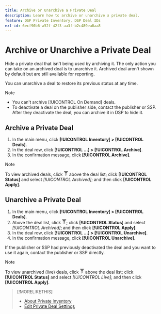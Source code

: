 ```yaml
---
title: Archive or Unarchive a Private Deal
description: Learn how to archive or unarchive a private deal.
feature: DSP Private Inventory, DSP Deal IDs
exl-id: 6ecf90b6-a52f-42f3-aa3f-b2c489ea0aa8
---
```

# Archive or Unarchive a Private Deal

Hide a private deal that isn't being used by archiving it. The only action you can take on an archived deal is to unarchive it. Archived deal aren't shown by default but are still available for reporting.

You can unarchive a deal to restore its previous status at any time.

>[!NOTE]
>
>* You can't archive [!UICONTROL On Demand] deals.
>* To deactivate a deal on the publisher side, contact the publisher or SSP. After they deactivate the deal, you can archive it in DSP to hide it.

## Archive a Private Deal

1. In the main menu, click **[!UICONTROL Inventory] > [!UICONTROL Deals]**.
1. In the deal row, click **[!UICONTROL ...] > [!UICONTROL Archive]**.
1. In the confirmation message, click **[!UICONTROL Archive]**.

>[!NOTE]
>
>To view archived deals, click ![Filter](/help/dsp/assets/filter.png) above the deal list; click **[!UICONTROL Status]** and select *[!UICONTROL Archived]*; and then click **[!UICONTROL Apply]**.<!-- Verify the text to apply the filter(s).)-->

## Unarchive a Private Deal

1. In the main menu, click **[!UICONTROL Inventory] > [!UICONTROL Deals]**.
1. Above the deal list, click ![Filter](/help/dsp/assets/filter.png); click **[!UICONTROL Status]** and select *[!UICONTROL Archived]*; and then click **[!UICONTROL Apply]**.<!-- Verify the text to apply the filter(s).)-->
1. In the deal row, click **[!UICONTROL ...] > [!UICONTROL Unarchive]**.
1. In the confirmation message, click **[!UICONTROL Unarchive]**.

If the publisher or SSP had previously deactivated the deal and you want to use it again, contact the publisher or SSP directly.

>[!NOTE]
>
>To view unarchived (live) deals, click ![Filter](/help/dsp/assets/filter.png) above the deal list; click **[!UICONTROL Status]** and select *[!UICONTROL Live]*; and then click **[!UICONTROL Apply]**.<!-- Verify the text to apply the filter(s).)-->

>[!MORELIKETHIS]
>
>* [About Private Inventory](private-inventory-about.md)
>* [Edit Private Deal Settings](/help/dsp/inventory/deal-id-edit.md)
